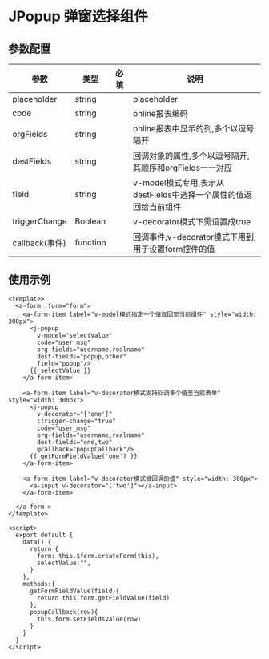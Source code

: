 # JPopup 弹窗选择组件

## 参数配置
| 参数           | 类型   | 必填 |说明|
|--------------|---------|----|---------|
| placeholder      |string   | | placeholder |
| code      |string   | | online报表编码 |
| orgFields      |string   | | online报表中显示的列,多个以逗号隔开 |
| destFields      |string   | | 回调对象的属性,多个以逗号隔开,其顺序和orgFields一一对应 |
| field      |string   | | v-model模式专用,表示从destFields中选择一个属性的值返回给当前组件 |
| triggerChange      |Boolean   | | v-decorator模式下需设置成true |
| callback(事件)      |function   | | 回调事件,v-decorator模式下用到,用于设置form控件的值 |

使用示例
----
```vue
<template>
  <a-form :form="form">
    <a-form-item label="v-model模式指定一个值返回至当前组件" style="width: 300px">
      <j-popup
        v-model="selectValue"
        code="user_msg"
        org-fields="username,realname"
        dest-fields="popup,other"
        field="popup"/>
      {{ selectValue }}
    </a-form-item>

    <a-form-item label="v-decorator模式支持回调多个值至当前表单" style="width: 300px">
      <j-popup
        v-decorator="['one']"
        :trigger-change="true"
        code="user_msg"
        org-fields="username,realname"
        dest-fields="one,two"
        @callback="popupCallback"/>
      {{ getFormFieldValue('one') }}
    </a-form-item>

    <a-form-item label="v-decorator模式被回调的值" style="width: 300px">
      <a-input v-decorator="['two']"></a-input>
    </a-form-item>

  </a-form >
</template>

<script>
  export default {
    data() {
      return {
        form: this.$form.createForm(this),
        selectValue:"",
      }
    },
    methods:{
      getFormFieldValue(field){
        return this.form.getFieldValue(field)
      },
      popupCallback(row){
        this.form.setFieldsValue(row)
      }
    }
  }
</script>

